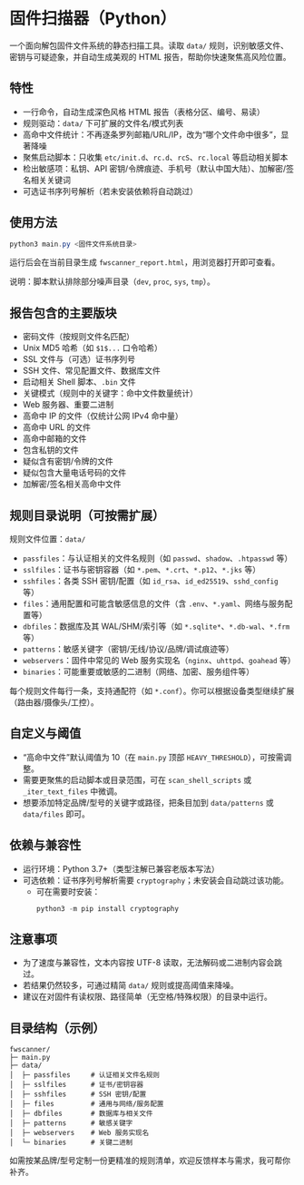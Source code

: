 # 固件扫描器（Python）

一个面向解包固件文件系统的静态扫描工具。读取 `data/` 规则，识别敏感文件、密钥与可疑迹象，并自动生成美观的 HTML 报告，帮助你快速聚焦高风险位置。

## 特性
- 一行命令，自动生成深色风格 HTML 报告（表格分区、编号、易读）
- 规则驱动：`data/` 下可扩展的文件名/模式列表
- 高命中文件统计：不再逐条罗列邮箱/URL/IP，改为“哪个文件命中很多”，显著降噪
- 聚焦启动脚本：只收集 `etc/init.d`、`rc.d`、`rcS`、`rc.local` 等启动相关脚本
- 检出敏感项：私钥、API 密钥/令牌痕迹、手机号（默认中国大陆）、加解密/签名相关关键词
- 可选证书序列号解析（若未安装依赖将自动跳过）

## 使用方法

```powershell
python3 main.py <固件文件系统目录>
```

运行后会在当前目录生成 `fwscanner_report.html`，用浏览器打开即可查看。

说明：脚本默认排除部分噪声目录（`dev`, `proc`, `sys`, `tmp`）。

## 报告包含的主要版块
- 密码文件（按规则文件名匹配）
- Unix MD5 哈希（如 `$1$...` 口令哈希）
- SSL 文件与（可选）证书序列号
- SSH 文件、常见配置文件、数据库文件
- 启动相关 Shell 脚本、`.bin` 文件
- 关键模式（规则中的关键字：命中文件数量统计）
- Web 服务器、重要二进制
- 高命中 IP 的文件（仅统计公网 IPv4 命中量）
- 高命中 URL 的文件
- 高命中邮箱的文件
- 包含私钥的文件
- 疑似含有密钥/令牌的文件
- 疑似包含大量电话号码的文件
- 加解密/签名相关高命中文件

## 规则目录说明（可按需扩展）
规则文件位置：`data/`
- `passfiles`：与认证相关的文件名规则（如 `passwd`、`shadow`、`.htpasswd` 等）
- `sslfiles`：证书与密钥容器（如 `*.pem`、`*.crt`、`*.p12`、`*.jks` 等）
- `sshfiles`：各类 SSH 密钥/配置（如 `id_rsa`、`id_ed25519`、`sshd_config` 等）
- `files`：通用配置和可能含敏感信息的文件（含 `.env`、`*.yaml`、网络与服务配置等）
- `dbfiles`：数据库及其 WAL/SHM/索引等（如 `*.sqlite*`、`*.db-wal`、`*.frm` 等）
- `patterns`：敏感关键字（密钥/无线/协议/品牌/调试痕迹等）
- `webservers`：固件中常见的 Web 服务实现名（`nginx`、`uhttpd`、`goahead` 等）
- `binaries`：可能重要或敏感的二进制（网络、加密、服务组件等）

每个规则文件每行一条，支持通配符（如 `*.conf`）。你可以根据设备类型继续扩展（路由器/摄像头/工控）。

## 自定义与阈值
- “高命中文件”默认阈值为 10（在 `main.py` 顶部 `HEAVY_THRESHOLD`），可按需调整。
- 需要更聚焦的启动脚本或目录范围，可在 `scan_shell_scripts` 或 `_iter_text_files` 中微调。
- 想要添加特定品牌/型号的关键字或路径，把条目加到 `data/patterns` 或 `data/files` 即可。

## 依赖与兼容性
- 运行环境：Python 3.7+（类型注解已兼容老版本写法）
- 可选依赖：证书序列号解析需要 `cryptography`；未安装会自动跳过该功能。
	- 可在需要时安装：
		```powershell
		python3 -m pip install cryptography
		```

## 注意事项
- 为了速度与兼容性，文本内容按 UTF-8 读取，无法解码或二进制内容会跳过。
- 若结果仍然较多，可通过精简 `data/` 规则或提高阈值来降噪。
- 建议在对固件有读权限、路径简单（无空格/特殊权限）的目录中运行。

## 目录结构（示例）
```
fwscanner/
├─ main.py
├─ data/
│  ├─ passfiles     # 认证相关文件名规则
│  ├─ sslfiles      # 证书/密钥容器
│  ├─ sshfiles      # SSH 密钥/配置
│  ├─ files         # 通用与网络/服务配置
│  ├─ dbfiles       # 数据库与相关文件
│  ├─ patterns      # 敏感关键字
│  ├─ webservers    # Web 服务实现名
│  └─ binaries      # 关键二进制
```

如需按某品牌/型号定制一份更精准的规则清单，欢迎反馈样本与需求，我可帮你补齐。
